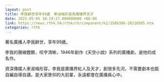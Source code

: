 ```yaml
---
layout: post
title: 李我辭世享年99歲　車淑梅形容為廣播界天才
date: 2021-05-05 18:19:27.000000000 +08:00
link: https://news.rthk.hk/rthk/ch/component/k2/1589380-20210505.htm
categories: rthk
---
```


著名廣播人李我辭世，享年99歲。

李我的聲線鏗鏘，咬字清晰，1946年創作《天空小說》系列的廣播劇，是他的成名作。

資深傳媒人車淑梅形容，李我是廣播界紅人及天才，創很多先河，不需要劇本也能自編自導自講，是大家景仰的大前輩，永遠都會在廣播員心中。
